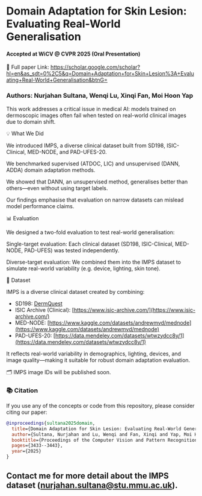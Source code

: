# Domain Adaptation for Skin Lesion: Evaluating Real-World Generalisation
#### Accepted at WiCV @ CVPR 2025 (Oral Presentation)

📄 Full paper Link:
https://scholar.google.com/scholar?hl=en&as_sdt=0%2C5&q=Domain+Adaptation+for+Skin+Lesion%3A+Evaluating+Real-World+Generalisation&btnG=

### Authors: Nurjahan Sultana, Wenqi Lu, Xinqi Fan, Moi Hoon Yap

This work addresses a critical issue in medical AI: models trained on dermoscopic images often fail when tested on real-world clinical images due to domain shift.

💡 What We Did

We introduced IMPS, a diverse clinical dataset built from SD198, ISIC-Clinical, MED-NODE, and PAD-UFES-20.

We benchmarked supervised (ATDOC, LIC) and unsupervised (DANN, ADDA) domain adaptation methods.

We showed that DANN, an unsupervised method, generalises better than others—even without using target labels.

Our findings emphasise that evaluation on narrow datasets can mislead model performance claims.

📊 Evaluation

We designed a two-fold evaluation to test real-world generalisation:

Single-target evaluation: Each clinical dataset (SD198, ISIC-Clinical, MED-NODE, PAD-UFES) was tested independently.

Diverse-target evaluation: We combined them into the IMPS dataset to simulate real-world variability (e.g. device, lighting, skin tone).

📂 Dataset 

IMPS is a diverse clinical dataset created by combining:

- SD198: [DermQuest](https://github.com/xpwu95/SPBL_Pytorch?tab=readme-ov-file)
- ISIC Archive (Clinical): [https://www.isic-archive.com/](https://www.isic-archive.com/)
- MED-NODE: [https://www.kaggle.com/datasets/andrewmvd/mednode](https://www.kaggle.com/datasets/andrewmvd/mednode)
- PAD-UFES-20: [https://data.mendeley.com/datasets/wtwzydcc8y/1](https://data.mendeley.com/datasets/wtwzydcc8y/1)

It reflects real-world variability in demographics, lighting, devices, and image quality—making it suitable for robust domain adaptation evaluation.

🗂 IMPS image IDs will be published soon.

### 📚 Citation

If you use any of the concepts or code from this repository, please consider citing our paper:

```bibtex
@inproceedings{sultana2025domain,
  title={Domain Adaptation for Skin Lesion: Evaluating Real-World Generalisation},
  author={Sultana, Nurjahan and Lu, Wenqi and Fan, Xinqi and Yap, Moi Hoon},
  booktitle={Proceedings of the Computer Vision and Pattern Recognition Conference},
  pages={3433--3443},
  year={2025}
}
```

## Contact me for more detail about the IMPS dataset (nurjahan.sultana@stu.mmu.ac.uk).
